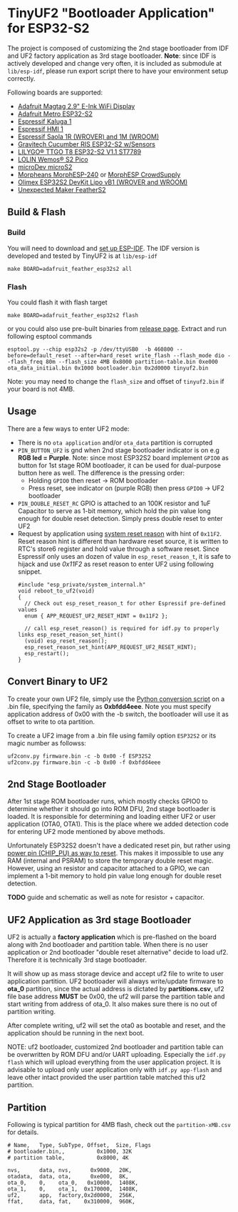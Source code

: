 # TinyUF2 "Bootloader Application" for ESP32-S2

The project is composed of customizing the 2nd stage bootloader from IDF and UF2 factory application as 3rd stage bootloader. **Note**: since IDF is actively developed and change very often, it is included as submodule at `lib/esp-idf`, please run export script there to have your environment setup correctly.

Following boards are supported:

- [Adafruit Magtag 2.9" E-Ink WiFi Display](https://www.adafruit.com/product/4800)
- [Adafruit Metro ESP32-S2](https://www.adafruit.com/product/4775)
- [Espressif Kaluga 1](https://docs.espressif.com/projects/esp-idf/en/latest/esp32s2/hw-reference/esp32s2/user-guide-esp32-s2-kaluga-1-kit.html)
- [Espressif HMI 1](https://github.com/espressif/esp-dev-kits/tree/master/esp32-s2-hmi-devkit-1)
- [Espressif Saola 1R (WROVER) and 1M (WROOM)](https://docs.espressif.com/projects/esp-idf/en/latest/esp32s2/hw-reference/esp32s2/user-guide-saola-1-v1.2.html)
- [Gravitech Cucumber RIS ESP32-S2 w/Sensors ](https://www.gravitech.us/curisdebowis.html)
- [LILYGO® TTGO T8 ESP32-S2 V1.1 ST7789 ](http://www.lilygo.cn/prod_view.aspx?TypeId=50033&Id=1321&FId=t3:50033:3)
- [LOLIN Wemos® S2 Pico](https://www.wemos.cc/en/latest/s2/s2_pico.html)
- [microDev microS2](https://circuitpython.org/board/microdev_micro_s2)
- [Morpheans MorphESP-240](https://github.com/ccadic/ESP32-S2-DevBoardTFT) or  [MorphESP CrowdSupply](https://www.crowdsupply.com/morpheans/morphesp-240)
- [Olimex ESP32S2 DevKit Lipo vB1 (WROVER and WROOM)](https://www.olimex.com/Products/IoT/ESP32-S2/ESP32-S2-DevKit-Lipo/open-source-hardware)
- [Unexpected Maker FeatherS2](https://feathers2.io)

## Build & Flash

### Build

You will need to download and [set up ESP-IDF](https://docs.espressif.com/projects/esp-idf/en/latest/esp32s2/get-started/). The IDF version is developed and tested by TinyUF2 is at `lib/esp-idf`

```
make BOARD=adafruit_feather_esp32s2 all
```

### Flash

You could flash it with flash target

```
make BOARD=adafruit_feather_esp32s2 flash
```

or you could also use pre-built binaries from [release page](https://github.com/adafruit/tinyuf2/releases). Extract and run following esptool commands

```
esptool.py --chip esp32s2 -p /dev/ttyUSB0  -b 460800 --before=default_reset --after=hard_reset write_flash --flash_mode dio --flash_freq 80m --flash_size 4MB 0x8000 partition-table.bin 0xe000 ota_data_initial.bin 0x1000 bootloader.bin 0x2d0000 tinyuf2.bin
```

Note: you may need to change the `flash_size` and offset of `tinyuf2.bin` if your board is not 4MB.

## Usage

There are a few ways to enter UF2 mode:

- There is no `ota application` and/or `ota_data` partition is corrupted
- `PIN_BUTTON_UF2` is gnd when 2nd stage bootloader indicator is on e.g **RGB led = Purple**. Note: since most ESP32S2 board implement `GPIO0` as button for 1st stage ROM bootloader, it can be used for dual-purpose button here as well. The difference is the pressing order:
  - Holding `GPIO0` then reset -> ROM bootloader
  - Press reset, see indicator on (purple RGB) then press `GPIO0` -> UF2 bootloader
- `PIN_DOUBLE_RESET_RC` GPIO is attached to an 100K resistor and 1uF Capacitor to serve as 1-bit memory, which hold the pin value long enough for double reset detection. Simply press double reset to enter UF2
- Request by application using [system reset reason](https://docs.espressif.com/projects/esp-idf/en/latest/esp32/api-reference/system/system.html?highlight=esp_reset_reason#reset-reason) with hint of `0x11F2`. Reset reason hint is different than hardware reset source, it is written to RTC's store6 register and hold value through a software reset. Since Espressif only uses an dozen of value in `esp_reset_reason_t`, it is safe to hijack and use *0x11F2* as reset reason to enter UF2 using following snippet.
  ```
  #include "esp_private/system_internal.h"
  void reboot_to_uf2(void)
  {
    // Check out esp_reset_reason_t for other Espressif pre-defined values
    enum { APP_REQUEST_UF2_RESET_HINT = 0x11F2 };

    // call esp_reset_reason() is required for idf.py to properly links esp_reset_reason_set_hint()
    (void) esp_reset_reason();
    esp_reset_reason_set_hint(APP_REQUEST_UF2_RESET_HINT);
    esp_restart();
  }
  ```

## Convert Binary to UF2

To create your own UF2 file, simply use the [Python conversion script](https://github.com/Microsoft/uf2/blob/master/utils/uf2conv.py) on a .bin file, specifying the family as **0xbfdd4eee**. Note you must specify application address of 0x00 with the -b switch, the bootloader will use it as offset to write to ota partition.

To create a UF2 image from a .bin file using family option `ESP32S2` or its magic number as followss:

```
uf2conv.py firmware.bin -c -b 0x00 -f ESP32S2
uf2conv.py firmware.bin -c -b 0x00 -f 0xbfdd4eee
```

## 2nd Stage Bootloader

After 1st stage ROM bootloader runs, which mostly checks GPIO0 to determine whether it should go into ROM DFU, 2nd stage bootloader is loaded. It is responsible for determining and loading either UF2 or user application (OTA0, OTA1). This is the place where we added detection code for entering UF2 mode mentioned by above methods.

Unfortunately ESP32S2 doesn't have a dedicated reset pin, but rather using [power pin (CHIP_PU) as way to reset](https://github.com/espressif/esp-idf/issues/494#issuecomment-291921540). This makes it impossible to use any RAM (internal and PSRAM) to store the temporary double reset magic. However, using an resistor and capacitor attached to a GPIO, we can implement a 1-bit memory to hold pin value long enough for double reset detection.

**TODO** guide and schematic as well as note for resistor + capacitor.

## UF2 Application as 3rd stage Bootloader

UF2 is actually a **factory application** which is pre-flashed on the board along with 2nd bootloader and partition table. When there is no user application or 2nd bootloader "double reset alternative" decide to load uf2. Therefore it is technically 3rd stage bootloader.

It will show up as mass storage device and accept uf2 file to write to user application partition. UF2 bootloader will always write/update firmware to **ota_0** partition, since the actual address is dictated by **partitions.csv**, uf2 file base address **MUST** be 0x00, the uf2 will parse the partition table and start writing from address of ota_0. It also makes sure there is no out of partition writing.

After complete writing, uf2 will set the ota0 as bootable and reset, and the application should be running in the next boot.

NOTE: uf2 bootloader, customized 2nd bootloader and partition table can be overwritten by ROM DFU and/or UART uploading. Especially the `idf.py flash` which will upload everything from the user application project. It is advisable to upload only user application only with `idf.py app-flash` and leave other intact provided the user partition table matched this uf2 partition.

## Partition

Following is typical partition for 4MB flash, check out the `partition-xMB.csv` for details.

```
# Name,   Type, SubType, Offset,  Size, Flags
# bootloader.bin,,          0x1000, 32K
# partition table,          0x8000, 4K

nvs,      data, nvs,      0x9000,  20K,
otadata,  data, ota,      0xe000,  8K,
ota_0,    0,    ota_0,   0x10000,  1408K,
ota_1,    0,    ota_1,  0x170000,  1408K,
uf2,      app,  factory,0x2d0000,  256K,
ffat,     data, fat,    0x310000,  960K,
```
